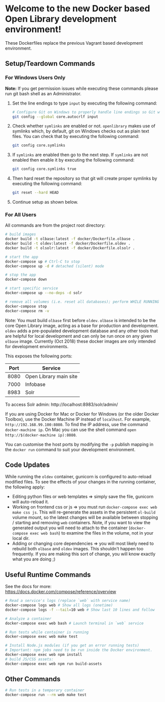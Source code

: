 # Welcome to the new Docker based Open Library development environment!

These Dockerfiles replace the previous Vagrant based development environment.

## Setup/Teardown Commands

### For Windows Users Only

**Note:**
If you get permission issues while executing these commands please run git bash shell as an Administrator.

1. Set the line endings to type `input` by executing the following command:

   ```bash
   # Configure Git on Windows to properly handle line endings so Git will convert CRLF to LF on commit
   git config --global core.autocrlf input
   ```

2. Check whether `symlinks` are enabled or not. `openlibrary` makes use of symlinks which, by default, git on Windows checks out as plain text files. You can check that by executing the following command:

   ```bash
   git config core.symlinks
   ```

3. If `symlinks` are enabled then go to the next step. If `symlinks` are not enabled then enable it by executing the following command:

   ```bash
   git config core.symlinks true
   ```

4. Then hard reset the repository so that git will create proper symlinks by executing the following command:

   ```bash
   git reset --hard HEAD
   ```

5. Continue setup as shown below.

### For All Users
All commands are from the project root directory:

```bash
# build images
docker build -t olbase:latest -f docker/Dockerfile.olbase .
docker build -t oldev:latest -f docker/Dockerfile.oldev .
docker build -t olsolr:latest -f docker/Dockerfile.olsolr .

# start the app
docker-compose up # Ctrl-C to stop
docker-compose up -d # detached (silent) mode

# stop the app
docker-compose down

# start specific service
docker-compose up --no-deps -d solr

# remove all volumes (i.e. reset all databases); perform WHILE RUNNING
docker-compose stop
docker-compose rm -v
```

Note: You must build `olbase` first before `oldev`. `olbase` is intended to be the core Open Library image, acting as a base for production and development. `oldev` adds a pre-populated development database and any other tools that are helpful for local development and can only be run once on any given `olbase` image. Currently (Oct 2018) these docker images are only intended for development environments.

This exposes the following ports:

| Port | Service                |
| ---- | ---------------------- |
| 8080 | Open Library main site |
| 7000 | Infobase               |
| 8983 | Solr                   |

To access Solr admin:
http://localhost:8983/solr/admin/

If you are using Docker for Mac or Docker for Windows (or the older Docker Toolbox), use the Docker Machine IP instead of `localhost`. For example, `http://192.168.99.100:8080`. To find the IP address, use the command `docker-machine ip`. On Mac you can use the shell command `open http://$(docker-machine ip):8080`.

You can customise the host ports by modifying the `-p` publish mapping in the `docker run` command to suit your development environment.

## Code Updates

While running the `oldev` container, gunicorn is configured to auto-reload modified files. To see the effects of your changes in the running container, the following apply:

- Editing python files or web templates => simply save the file, gunicorn will auto-reload it.
- Working on frontend css or js => you must run `docker-compose exec web make css js`. This will re-generate the assets in the persistent `ol-build` volume mount, so the latest changes will be available between stopping / starting and removing `web` containers. Note, if you want to view the generated output you will need to attach to the container (`docker-compose exec web bash`) to examine the files in the volume, not in your local dir.
- Adding or changing core dependencies => you will most likely need to rebuild both `olbase` and `oldev` images. This shouldn't happen too frequently. If you are making this sort of change, you will know exactly what you are doing ;)

## Useful Runtime Commands

See the docs for more: https://docs.docker.com/compose/reference/overview

```bash
# Read a service's logs (replace `web` with service name)
docker-compose logs web # Show all logs (onetime)
docker-compose logs -f --tail=10 web # Show last 10 lines and follow

# Analyze a container
docker-compose exec web bash # Launch terminal in `web` service

# Run tests while container is running
docker-compose exec web make test

# Install Node.js modules (if you get an error running tests)
# Important: npm jobs need to be run inside the Docker environment.
docker-compose exec web npm install
# build JS/CSS assets:
docker-compose exec web npm run build-assets
```

## Other Commands

```bash
# Run tests in a temporary container
docker-compose run --rm web make test
```
